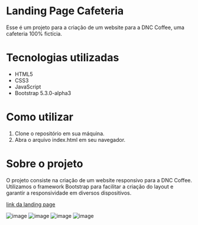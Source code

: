 # Landing Page Cafeteria

Esse é um projeto para a criação de um website para a DNC Coffee, uma cafeteria 100% fictícia.

# Tecnologias utilizadas

* HTML5
* CSS3
* JavaScript
* Bootstrap 5.3.0-alpha3

# Como utilizar

1. Clone o repositório em sua máquina.
2. Abra o arquivo index.html em seu navegador.

# Sobre o projeto
O projeto consiste na criação de um website responsivo para a DNC Coffee. Utilizamos o framework Bootstrap para facilitar a criação do layout e garantir a responsividade em diversos dispositivos.

[link da landing page](https://dnccoffee.netlify.app/)

![image](https://github.com/manoelarcanjo/Landing-PageCafeteria/assets/116446206/ee764beb-8e38-4d5a-b84f-44a05c5a563a)
![image](https://github.com/manoelarcanjo/Landing-PageCafeteria/assets/116446206/e4f2ab0c-d83a-4ed2-945d-ede48420fa69)
![image](https://github.com/manoelarcanjo/Landing-PageCafeteria/assets/116446206/9393d6b2-3a28-44aa-89ff-e93a3cefcf6e)
![image](https://github.com/manoelarcanjo/Landing-PageCafeteria/assets/116446206/e5231e65-61ca-40a6-b326-7aef2cd315cc)

